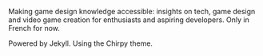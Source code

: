 Making game design knowledge accessible: insights on tech, game design and video game creation for enthusiasts and aspiring developers.
Only in French for now. 

Powered by Jekyll. Using the Chirpy theme.
